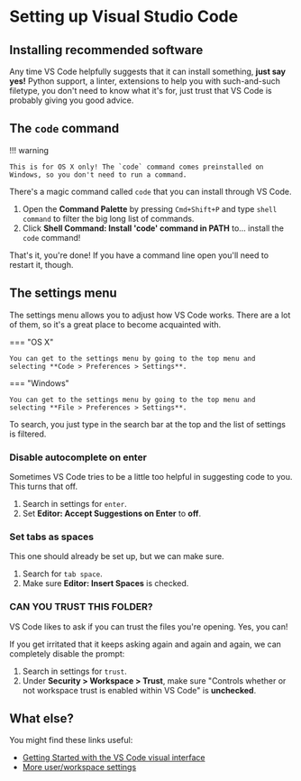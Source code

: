# Setting up Visual Studio Code

## Installing recommended software

Any time VS Code helpfully suggests that it can install something, **just say yes!** Python support, a linter, extensions to help you with such-and-such filetype, you don't need to know what it's for, just trust that VS Code is probably giving you good advice.

## The `code` command

!!! warning

    This is for OS X only! The `code` command comes preinstalled on Windows, so you don't need to run a command.

There's a magic command called `code` that you can install through VS Code.

1. Open the **Command Palette** by pressing `Cmd+Shift+P` and type `shell command` to filter the big long list of commands.
2. Click **Shell Command: Install 'code' command in PATH** to... install the `code` command!

That's it, you're done! If you have a command line open you'll need to restart it, though.

## The settings menu

The settings menu allows you to adjust how VS Code works. There are a lot of them, so it's a great place to become acquainted with.

=== "OS X"

    You can get to the settings menu by going to the top menu and selecting **Code > Preferences > Settings**.

=== "Windows"

    You can get to the settings menu by going to the top menu and selecting **File > Preferences > Settings**.

To search, you just type in the search bar at the top and the list of settings is filtered.

### Disable autocomplete on enter

Sometimes VS Code tries to be a little too helpful in suggesting code to you. This turns that off.

1. Search in settings for `enter`.
2. Set **Editor: Accept Suggestions on Enter** to **off**.

### Set tabs as spaces

This one should already be set up, but we can make sure.

1. Search for `tab space`.
2. Make sure **Editor: Insert Spaces** is checked.

### CAN YOU TRUST THIS FOLDER?

VS Code likes to ask if you can trust the files you're opening. Yes, you can!

If you get irritated that it keeps asking again and again and again, we can completely disable the prompt:

1. Search in settings for `trust`.
2. Under **Security > Workspace > Trust**, make sure "Controls whether or not workspace trust is enabled within VS Code" is **unchecked**.

## What else?

You might find these links useful:

* [Getting Started with the VS Code visual interface](https://code.visualstudio.com/docs/getstarted/userinterface)
* [More user/workspace settings](https://code.visualstudio.com/docs/getstarted/settings)
